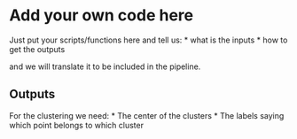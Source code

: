 # Add your own code here
Just put your scripts/functions here and tell us:
	* what  is the inputs
	* how to get the outputs

and we will translate it to be included in the pipeline.

## Outputs
For the clustering we need:
	* The center of the clusters
	* The labels saying which point belongs to which cluster
